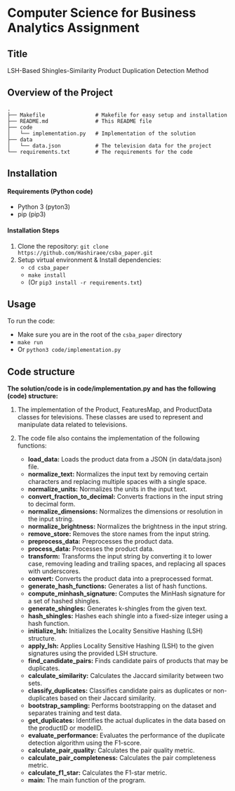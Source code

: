 # Computer Science for Business Analytics Assignment

## Title
LSH-Based Shingles-Similarity Product Duplication Detection Method

## Overview of the Project
```
.
├── Makefile                # Makefile for easy setup and installation
├── README.md               # This README file
├── code
│   └── implementation.py   # Implementation of the solution
├── data
│   └── data.json           # The television data for the project
└── requirements.txt        # The requirements for the code

```

## Installation
#### Requirements (Python code)
- Python 3 (pyton3)
- pip (pip3)

#### Installation Steps
1. Clone the repository: `git clone https://github.com/Hashiraee/csba_paper.git`
2. Setup virtual environment & Install dependencies:
    - `cd csba_paper`
    - `make install`
    - (Or `pip3 install -r requirements.txt`)

## Usage
To run the code:
- Make sure you are in the root of the `csba_paper` directory
- `make run`
- Or `python3 code/implementation.py`

## Code structure
**The solution/code is in code/implementation.py and has the following (code) structure:**
1. The implementation of the Product, FeaturesMap, and ProductData classes for
   televisions. These classes are used to represent and manipulate data related
   to televisions.

2. The code file also contains the implementation of the following functions:
    - **load_data:** Loads the product data from a JSON (in data/data.json) file.
    - **normalize_text:** Normalizes the input text by removing certain characters and replacing multiple spaces with a single space.
    - **normalize_units:** Normalizes the units in the input text.
    - **convert_fraction_to_decimal:** Converts fractions in the input string to decimal form.
    - **normalize_dimensions:** Normalizes the dimensions or resolution in the input string.
    - **normalize_brightness:** Normalizes the brightness in the input string.
    - **remove_store:** Removes the store names from the input string.
    - **preprocess_data:** Preprocesses the product data.
    - **process_data:** Processes the product data.
    - **transform:** Transforms the input string by converting it to lower case, removing leading and trailing spaces, and replacing all spaces with underscores.
    - **convert:** Converts the product data into a preprocessed format.
    - **generate_hash_functions:** Generates a list of hash functions.
    - **compute_minhash_signature:** Computes the MinHash signature for a set of hashed shingles.
    - **generate_shingles:** Generates k-shingles from the given text.
    - **hash_shingles:** Hashes each shingle into a fixed-size integer using a hash function.
    - **initialize_lsh:** Initializes the Locality Sensitive Hashing (LSH) structure.
    - **apply_lsh:** Applies Locality Sensitive Hashing (LSH) to the given signatures using the provided LSH structure.
    - **find_candidate_pairs:** Finds candidate pairs of products that may be duplicates.
    - **calculate_similarity:** Calculates the Jaccard similarity between two sets.
    - **classify_duplicates:** Classifies candidate pairs as duplicates or non-duplicates based on their Jaccard similarity.
    - **bootstrap_sampling:** Performs bootstrapping on the dataset and separates training and test data.
    - **get_duplicates:** Identifies the actual duplicates in the data based on the productID or modelID.
    - **evaluate_performance:** Evaluates the performance of the duplicate detection algorithm using the F1-score.
    - **calculate_pair_quality:** Calculates the pair quality metric.
    - **calculate_pair_completeness:** Calculates the pair completeness metric.
    - **calculate_f1_star:** Calculates the F1-star metric.
    - **main:** The main function of the program.
